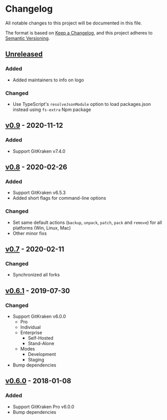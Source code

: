 # Changelog
All notable changes to this project will be documented in this file.

The format is based on [Keep a Changelog](https://keepachangelog.com/en/1.0.0/),
and this project adheres to [Semantic Versioning](https://semver.org/spec/v2.0.0.html).

## [Unreleased]

### Added
- Added maintainers to info on logo

### Changed
- Use TypeScript's `resolveJsonModule` option to load packages.json instead using `fs-extra` Npm package

## [v0.9] - 2020-11-12
### Added
- Support GitKraken v7.4.0

## [v0.8] - 2020-02-26
### Added
- Support GitKraken v6.5.3
- Added short flags for command-line options

### Changed
- Set same default actions (`backup`, `unpack`, `patch`, `pack` and `remove`) for all platforms (Win, Linux, Mac)
- Other minor fixs

## [v0.7] - 2020-02-11
### Changed
- Synchronized all forks

## [v0.6.1] - 2019-07-30
### Changed
- Support GitKraken v6.0.0
  - Pro
  - Individual
  - Enterprise
    - Self-Hosted
    - Stand-Alone
  - Modes
    - Development
    - Staging
- Bump dependencies

## [v0.6.0] - 2018-01-08
### Added
- Support GitKraken Pro v6.0.0
- Bump dependencies

[Unreleased]: https://github.com/BoGnY/GitCracken/compare/v0.9...HEAD
[v0.9]: https://github.com/BoGnY/GitCracken/compare/v0.8...v0.9
[v0.8]: https://github.com/BoGnY/GitCracken/compare/v0.7...v0.8
[v0.7]: https://github.com/BoGnY/GitCracken/compare/v0.6.1...v0.7
[v0.6.1]: https://github.com/BoGnY/GitCracken/compare/v0.6.0...v0.6.1
[v0.6.0]: https://github.com/BoGnY/GitCracken/releases/tag/v0.6.0
